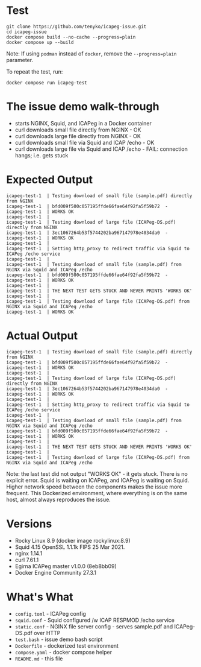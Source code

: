 
# Test
    git clone https://github.com/tenyko/icapeg-issue.git
    cd icapeg-issue
    docker compose build --no-cache --progress=plain
    docker compose up --build

Note: If using `podman` instead of `docker`, remove the `--progress=plain` parameter.

To repeat the test, run:

    docker compose run icapeg-test

# The issue demo walk-through

- starts NGINX, Squid, and ICAPeg in a Docker container
- curl downloads small file directly from NGINX - OK
- curl downloads large file directly from NGINX - OK
- curl downloads small file via Squid and ICAP /echo - OK
- curl downloads large file via Squid and ICAP /echo - FAIL: connection hangs; i.e. gets stuck

# Expected Output
    icapeg-test-1  | Testing download of small file (sample.pdf) directly from NGINX
    icapeg-test-1  | bfd009f500c057195ffde66fae64f92fa5f59b72  -
    icapeg-test-1  | WORKS OK
    icapeg-test-1  | 
    icapeg-test-1  | Testing download of large file (ICAPeg-DS.pdf) directly from NGINX
    icapeg-test-1  | 3ec1067264b53f5744202ba967147978e4034da0  -
    icapeg-test-1  | WORKS OK
    icapeg-test-1  | 
    icapeg-test-1  | Setting http_proxy to redirect traffic via Squid to ICAPeg /echo service
    icapeg-test-1  | 
    icapeg-test-1  | Testing download of small file (sample.pdf) from NGINX via Squid and ICAPeg /echo
    icapeg-test-1  | bfd009f500c057195ffde66fae64f92fa5f59b72  -
    icapeg-test-1  | WORKS OK
    icapeg-test-1  | 
    icapeg-test-1  | THE NEXT TEST GETS STUCK AND NEVER PRINTS 'WORKS OK'
    icapeg-test-1  | 
    icapeg-test-1  | Testing download of large file (ICAPeg-DS.pdf) from NGINX via Squid and ICAPeg /echo
    icapeg-test-1  | WORKS OK

# Actual Output
    icapeg-test-1  | Testing download of small file (sample.pdf) directly from NGINX
    icapeg-test-1  | bfd009f500c057195ffde66fae64f92fa5f59b72  -
    icapeg-test-1  | WORKS OK
    icapeg-test-1  | 
    icapeg-test-1  | Testing download of large file (ICAPeg-DS.pdf) directly from NGINX
    icapeg-test-1  | 3ec1067264b53f5744202ba967147978e4034da0  -
    icapeg-test-1  | WORKS OK
    icapeg-test-1  | 
    icapeg-test-1  | Setting http_proxy to redirect traffic via Squid to ICAPeg /echo service
    icapeg-test-1  | 
    icapeg-test-1  | Testing download of small file (sample.pdf) from NGINX via Squid and ICAPeg /echo
    icapeg-test-1  | bfd009f500c057195ffde66fae64f92fa5f59b72  -
    icapeg-test-1  | WORKS OK
    icapeg-test-1  | 
    icapeg-test-1  | THE NEXT TEST GETS STUCK AND NEVER PRINTS 'WORKS OK'
    icapeg-test-1  | 
    icapeg-test-1  | Testing download of large file (ICAPeg-DS.pdf) from NGINX via Squid and ICAPeg /echo

Note: the last test did not output "WORKS OK" - it gets stuck. There is no explicit error.
Squid is waiting on ICAPeg, and ICAPeg is waiting on Squid.
Higher network speed between the components makes the issue more frequent.
This Dockerized environment, where everything is on the same host, almost always reproduces the issue.

# Versions
- Rocky Linux 8.9 (docker image rockylinux:8.9)
- Squid 4.15 OpenSSL 1.1.1k  FIPS 25 Mar 2021.
- nginx 1.14.1
- curl 7.61.1
- Egirna ICAPeg master v1.0.0 (8eb8bb09)
- Docker Engine Community 27.3.1

# What's What
- `config.toml` - ICAPeg config
- `squid.conf` - Squid configured /w ICAP RESPMOD /echo service
- `static.conf` - NGINX file server config - serves sample.pdf and ICAPeg-DS.pdf over HTTP
- `test.bash` - issue demo bash script
- `Dockerfile` - dockerized test environment
- `compose.yaml` - docker compose helper
- `README.md` - this file

